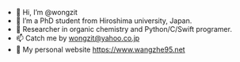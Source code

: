 - 👋 Hi, I’m @wongzit
- 👀 I’m a PhD student from Hiroshima university, Japan.
- 🌱 Researcher in organic chemistry and Python/C/Swift programer.
- 📫 Catch me by wongzit@yahoo.co.jp
- 🏡 My personal website https://www.wangzhe95.net
